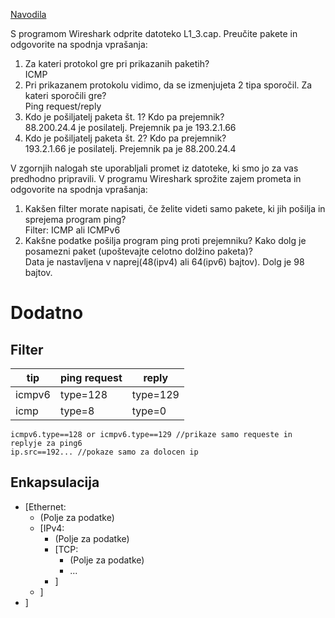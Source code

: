 [Navodila](http://lrkucilnica.fri.uni-lj.si/T01/wireshark.html)

S programom Wireshark odprite datoteko L1_3.cap. Preučite pakete in odgovorite na spodnja vprašanja:

1. Za kateri protokol gre pri prikazanih paketih?  
   ICMP
2. Pri prikazanem protokolu vidimo, da se izmenjujeta 2 tipa sporočil. Za kateri sporočili gre?  
   Ping request/reply
3. Kdo je pošiljatelj paketa št. 1? Kdo pa prejemnik?  
   88.200.24.4 je posilatelj. Prejemnik pa je 193.2.1.66
4. Kdo je pošiljatelj paketa št. 2? Kdo pa prejemnik?  
   193.2.1.66 je posilatelj. Prejemnik pa je 88.200.24.4

V zgornjih nalogah ste uporabljali promet iz datoteke, ki smo jo za vas predhodno pripravili. V programu Wireshark sprožite zajem prometa in odgovorite na spodnja vprašanja:

1. Kakšen filter morate napisati, če želite videti samo pakete, ki jih pošilja in sprejema program ping?  
   Filter: ICMP ali ICMPv6
2. Kakšne podatke pošilja program ping proti prejemniku? Kako dolg je posamezni paket (upoštevajte celotno dolžino paketa)?  
   Data je nastavljena v naprej(48(ipv4) ali 64(ipv6) bajtov).
   Dolg je 98 bajtov.

# Dodatno

## Filter

| tip    | ping request | reply    |
| ------ | ------------ | -------- |
| icmpv6 | type=128     | type=129 |
| icmp   | type=8       | type=0   |

```
icmpv6.type==128 or icmpv6.type==129 //prikaze samo requeste in replyje za ping6
ip.src==192... //pokaze samo za dolocen ip
```

## Enkapsulacija

- [Ethernet:
  - (Polje za podatke)
  - [IPv4:
    - (Polje za podatke)
    - [TCP:
      - (Polje za podatke)
      - ...
    - ]
  - ]
- ]
